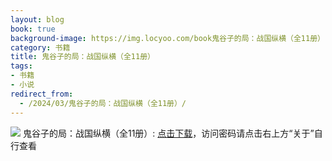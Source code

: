 ```yaml
---
layout: blog
book: true
background-image: https://img.locyoo.com/book鬼谷子的局：战国纵横（全11册）.jpg
category: 书籍
title: 鬼谷子的局：战国纵横（全11册）
tags:
- 书籍
- 小说
redirect_from:
  - /2024/03/鬼谷子的局：战国纵横（全11册）/
---
```

![](https://img.locyoo.com/book鬼谷子的局：战国纵横（全11册）.jpg)
鬼谷子的局：战国纵横（全11册）: <a name = "ref1" href="https://url18.ctfile.com/f/50983618-1339195960-464c99?p=3619">点击下载</a>，访问密码请点击右上方“关于”自行查看